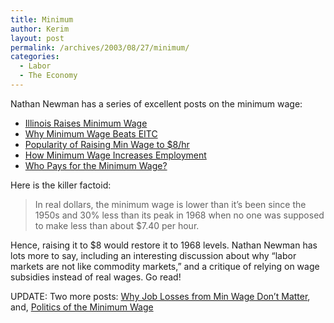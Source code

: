 ```yaml
---
title: Minimum
author: Kerim
layout: post
permalink: /archives/2003/08/27/minimum/
categories:
  - Labor
  - The Economy
---
```

Nathan Newman has a series of excellent posts on the minimum wage:

  * <a href="http://www.nathannewman.org/log/archives/001088.shtml" onclick="_gaq.push(['_trackEvent', 'outbound-article', 'http://www.nathannewman.org/log/archives/001088.shtml', 'Illinois Raises Minimum Wage']);" >Illinois Raises Minimum Wage</a> 
  * <a href="http://www.nathannewman.org/log/archives/001092.shtml" onclick="_gaq.push(['_trackEvent', 'outbound-article', 'http://www.nathannewman.org/log/archives/001092.shtml', 'Why Minimum Wage Beats EITC']);" >Why Minimum Wage Beats EITC</a>
  * <a href="http://www.nathannewman.org/log/archives/001098.shtml" onclick="_gaq.push(['_trackEvent', 'outbound-article', 'http://www.nathannewman.org/log/archives/001098.shtml', 'Popularity of Raising Min Wage to $8/hr']);" >Popularity of Raising Min Wage to $8/hr</a>
  * <a href="http://www.nathannewman.org/log/archives/001104.shtml" onclick="_gaq.push(['_trackEvent', 'outbound-article', 'http://www.nathannewman.org/log/archives/001104.shtml', 'How Minimum Wage Increases Employment']);" >How Minimum Wage Increases Employment</a>
  * <a href="http://www.nathannewman.org/log/archives/001107.shtml" onclick="_gaq.push(['_trackEvent', 'outbound-article', 'http://www.nathannewman.org/log/archives/001107.shtml', 'Who Pays for the Minimum Wage?']);" >Who Pays for the Minimum Wage?</a>

Here is the killer factoid:


>   In real dollars, the minimum wage is lower than it&#8217;s been since the 1950s and 30% less than its peak in 1968 when no one was supposed to make less than about $7.40 per hour.


Hence, raising it to $8 would restore it to 1968 levels. Nathan Newman has lots more to say, including an interesting discussion about why &#8220;labor markets are not like commodity markets,&#8221; and a critique of relying on wage subsidies instead of real wages. Go read!

UPDATE: Two more posts: <a href="http://www.nathannewman.org/log/archives/001113.shtml" onclick="_gaq.push(['_trackEvent', 'outbound-article', 'http://www.nathannewman.org/log/archives/001113.shtml', 'Why Job Losses from Min Wage Don&#8217;t Matter']);" >Why Job Losses from Min Wage Don&#8217;t Matter</a>, and, <a href="http://www.nathannewman.org/log/archives/001103.shtml" onclick="_gaq.push(['_trackEvent', 'outbound-article', 'http://www.nathannewman.org/log/archives/001103.shtml', 'Politics of the Minimum Wage']);" >Politics of the Minimum Wage</a>

